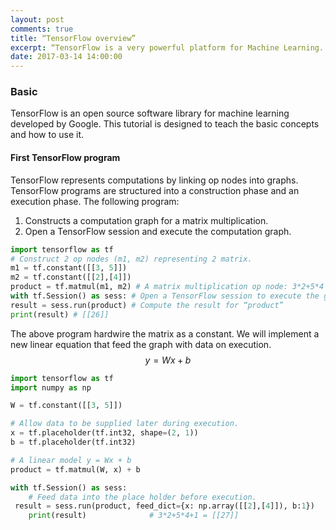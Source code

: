 ```yaml
---
layout: post
comments: true
title: “TensorFlow overview”
excerpt: “TensorFlow is a very powerful platform for Machine Learning. I will go over some of the basic in this TensorFlow tutorials.”
date: 2017-03-14 14:00:00
---
```

### Basic
TensorFlow is an open source software library for machine learning developed by Google. This tutorial is designed to teach the basic concepts and how to use it.
#### First TensorFlow program
TensorFlow represents computations by linking op nodes into graphs. TensorFlow programs are structured into a construction phase and an execution phase. The following program:
1. Constructs a computation graph for a matrix multiplication. 
2. Open a TensorFlow session and execute the computation graph.

```python
import tensorflow as tf
# Construct 2 op nodes (m1, m2) representing 2 matrix.
m1 = tf.constant([[3, 5]])
m2 = tf.constant([[2],[4]])
product = tf.matmul(m1, m2) # A matrix multiplication op node: 3*2+5*4
with tf.Session() as sess: # Open a TensorFlow session to execute the graph. 
result = sess.run(product) # Compute the result for “product”
print(result) # [[26]]
```
The above program hardwire the matrix as a constant. We will implement a new linear equation that feed the graph with data on execution.
$$
y = Wx + b
$$
```python
import tensorflow as tf
import numpy as np

W = tf.constant([[3, 5]])

# Allow data to be supplied later during execution.
x = tf.placeholder(tf.int32, shape=(2, 1))
b = tf.placeholder(tf.int32)

# A linear model y = Wx + b
product = tf.matmul(W, x) + b

with tf.Session() as sess:
    # Feed data into the place holder before execution.
 result = sess.run(product, feed_dict={x: np.array([[2],[4]]), b:1})
    print(result)              # 3*2+5*4+1 = [[27]]
```